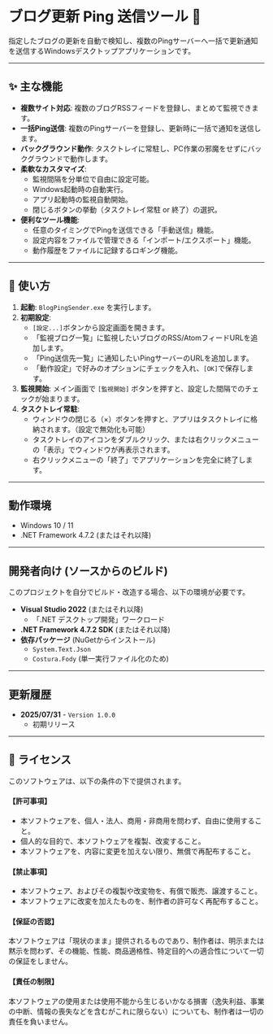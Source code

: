 ﻿# ブログ更新 Ping 送信ツール 📢

指定したブログの更新を自動で検知し、複数のPingサーバーへ一括で更新通知を送信するWindowsデスクトップアプリケーションです。


---

## ✨ 主な機能

-   **複数サイト対応**: 複数のブログRSSフィードを登録し、まとめて監視できます。
-   **一括Ping送信**: 複数のPingサーバーを登録し、更新時に一括で通知を送信します。
-   **バックグラウンド動作**: タスクトレイに常駐し、PC作業の邪魔をせずにバックグラウンドで動作します。
-   **柔軟なカスタマイズ**:
    -   監視間隔を分単位で自由に設定可能。
    -   Windows起動時の自動実行。
    -   アプリ起動時の監視自動開始。
    -   閉じるボタンの挙動（タスクトレイ常駐 or 終了）の選択。
-   **便利なツール機能**:
    -   任意のタイミングでPingを送信できる「手動送信」機能。
    -   設定内容をファイルで管理できる「インポート/エクスポート」機能。
    -   動作履歴をファイルに記録するロギング機能。

---

## 🚀 使い方

1.  **起動**: `BlogPingSender.exe` を実行します。
2.  **初期設定**:
    -   `[設定...]`ボタンから設定画面を開きます。
    -   「監視ブログ一覧」に監視したいブログのRSS/AtomフィードURLを追加します。
    -   「Ping送信先一覧」に通知したいPingサーバーのURLを追加します。
    -   「動作設定」で好みのオプションにチェックを入れ、`[OK]`で保存します。
3.  **監視開始**: メイン画面で `[監視開始]` ボタンを押すと、設定した間隔でのチェックが始まります。
4.  **タスクトレイ常駐**:
    -   ウィンドウの閉じる（×）ボタンを押すと、アプリはタスクトレイに格納されます。（設定で無効化も可能）
    -   タスクトレイのアイコンをダブルクリック、または右クリックメニューの「表示」でウィンドウが再表示されます。
    -   右クリックメニューの「終了」でアプリケーションを完全に終了します。

---

## 動作環境

-   Windows 10 / 11
-   .NET Framework 4.7.2 (またはそれ以降)

---

## 開発者向け (ソースからのビルド)

このプロジェクトを自分でビルド・改造する場合、以下の環境が必要です。

-   **Visual Studio 2022** (またはそれ以降)
    -   「.NET デスクトップ開発」ワークロード
-   **.NET Framework 4.7.2 SDK** (またはそれ以降)
-   **依存パッケージ** (NuGetからインストール)
    -   `System.Text.Json`
    -   `Costura.Fody` (単一実行ファイル化のため)

---

## 更新履歴

-   **2025/07/31** - `Version 1.0.0`
    -   初期リリース

---

## 📄 ライセンス

このソフトウェアは、以下の条件の下で提供されます。

#### 【許可事項】
- 本ソフトウェアを、個人・法人、商用・非商用を問わず、自由に使用すること。
- 個人的な目的で、本ソフトウェアを複製、改変すること。
- 本ソフトウェアを、内容に変更を加えない限り、無償で再配布すること。

#### 【禁止事項】
- 本ソフトウェア、およびその複製や改変物を、有償で販売、譲渡すること。
- 本ソフトウェアに改変を加えたものを、制作者の許可なく再配布すること。

#### 【保証の否認】
本ソフトウェアは「現状のまま」提供されるものであり、制作者は、明示または黙示を問わず、その機能、性能、商品適格性、特定目的への適合性について一切の保証をしません。

#### 【責任の制限】
本ソフトウェアの使用または使用不能から生じるいかなる損害（逸失利益、事業の中断、情報の喪失などを含むがこれに限らない）についても、制作者は一切の責任を負いません。